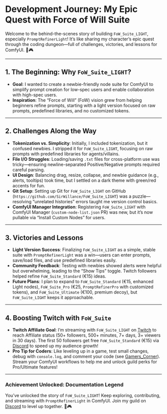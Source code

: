 # Development Journey: My Epic Quest with Force of Will Suite

Welcome to the behind-the-scenes story of building `FoW_Suite_LIGHT`, especially `PromptRefinerLight`! It’s like sharing my character’s epic quest through the coding dungeon—full of challenges, victories, and lessons for ComfyUI. 🚀🎮

---

## 1. The Beginning: Why `FoW_Suite_LIGHT`?
- **Goal**: I wanted to create a newbie-friendly node suite for ComfyUI to simplify prompt creation for low-spec users and enable collaboration with high-spec users.
- **Inspiration**: The “Force of Will” (FoW) vision grew from helping beginners refine prompts, starting with a light version focused on raw prompts, predefined libraries, and no customized tokens.

---

## 2. Challenges Along the Way
- **Tokenization vs. Simplicity**: Initially, I included tokenization, but it confused newbies. I stripped it for `FoW_Suite_LIGHT`, focusing on raw prompts with predefined libraries for agents/villains.
- **File I/O Struggles**: Loading/saving `.txt` files for cross-platform use was tricky—ensuring newline-separated Positive/Negative prompts required careful parsing.
- **UI Design**: Balancing drag, resize, collapse, and newbie guidance (e.g., alerts, tooltips) took time, but I settled on a dark theme with green/red accents for fun.
- **Git Setup**: Setting up Git for `FoW_Suite_LIGHT` on GitHub (`https://github.com/SirWillance/FoW_Suite_LIGHT`) was a puzzle—resolving “unrelated histories” errors taught me version control basics.
- **ComfyUI Manager Integration**: Registering `FoW_Suite_LIGHT` with ComfyUI Manager (`custom-node-list.json` PR) was new, but it’s now pullable via “Install Custom Nodes” for users.

---

## 3. Victories and Lessons
- **Light Version Success**: Finalizing `FoW_Suite_LIGHT` as a simple, stable suite with `PromptRefinerLight` was a win—users can enter prompts, save/load files, and use predefined libraries easily.
- **Community Feedback**: Testing with newbies showed alerts were helpful but overwhelming, leading to the “Show Tips” toggle. Twitch followers helped refine `FoW_Suite_Standard` (€15) ideas.
- **Future Plans**: I plan to expand to `FoW_Suite_Standard` (€15, enhanced Light nodes), `FoW_Suite_Pro` (€25, `PromptRefinerPro` with customized tokens), and `FoW_Suite_Ultimate` (€100, premium decoy), but `FoW_Suite_LIGHT` keeps it approachable.

---

## 4. Boosting Twitch with `FoW_Suite`
- **Twitch Affiliate Goal**: I’m streaming with `FoW_Suite_LIGHT` on [Twitch](https://www.twitch.tv/sirwillance) to reach Affiliate status (50+ followers, 500+ minutes, 7+ days, 3+ viewers in 30 days). The first 50 followers get free `FoW_Suite_Standard` (€15) via [Discord](https://discord.gg/BHSxf8HB) to speed up my audience growth!
- **Pro Tip for Coders**: Like leveling up in a game, test small changes, debug with `console.log`, and comment your code (see [Gamers_Corner](Gamers_Corner.md)). Stream your ComfyUI workflows to help me and unlock guild perks for Pro/Ultimate features!

---

### Achievement Unlocked: Documentation Legend
You’ve unlocked the story of `FoW_Suite_LIGHT`! Keep exploring, contributing, and streaming with `PromptRefinerLight` in ComfyUI. Join my guild on [Discord](https://discord.gg/BHSxf8HB) to level up together. 🚀🎮